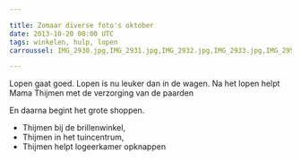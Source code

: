 ```yaml
---

title: Zomaar diverse foto's oktober
date: 2013-10-20 00:00 UTC
tags: winkelen, hulp, lopen
carroussel: IMG_2930.jpg,IMG_2931.jpg,IMG_2932.jpg,IMG_2933.jpg,IMG_2952.jpg,IMG_2953.jpg,IMG_3097.jpg,IMG_3101.jpg,IMG_3102.jpg,IMG_3103.jpg,IMG_3107.jpg

---
```

Lopen gaat goed. Lopen is nu leuker dan in de wagen.
Na het lopen helpt Mama Thijmen met de verzorging van de paarden

En daarna begint het grote shoppen.

* Thijmen bij de brillenwinkel, 
* Thijmen in het tuincentrum, 
* Thijmen helpt logeerkamer opknappen